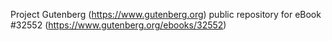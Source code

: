 Project Gutenberg (https://www.gutenberg.org) public repository for eBook #32552 (https://www.gutenberg.org/ebooks/32552)

